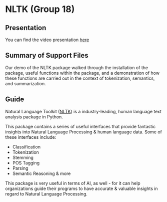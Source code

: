 # NLTK (Group 18)

## Presentation

You can find the video presentation [here](https://www.youtube.com/watch?v=a_aPiYbie20&feature=emb_title)

## Summary of Support Files

 Our demo of the NLTK package walked through the installation of the package, useful functions within the package, and a demonstration of how these functions are carried out in the context of tokenization, semantics, and summarization.

## Guide

Natural Language Toolkit ([NLTK](https://www.nltk.org)) is a industry-leading, human language text analysis package in Python. 

This package contains a series of useful interfaces that provide fantastic insights into Natural Language Processing & human language data. Some of these interfaces include: 
- Classification
- Tokenization
- Stemming
- POS Tagging
- Parsing
- Semantic Reasoning & more

This package is very useful in terms of AI, as well - for it can help organizations guide their programs to have accurate & valuable insights in regard to Natural Language Processing.
